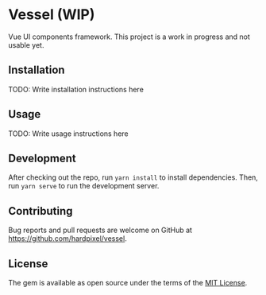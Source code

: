 # Vessel (WIP)

Vue UI components framework. This project is a work in progress and not usable yet.

## Installation

TODO: Write installation instructions here

## Usage

TODO: Write usage instructions here

## Development

After checking out the repo, run `yarn install` to install dependencies. Then, run `yarn serve` to run the development server.

## Contributing

Bug reports and pull requests are welcome on GitHub at https://github.com/hardpixel/vessel.

## License

The gem is available as open source under the terms of the [MIT License](http://opensource.org/licenses/MIT).
